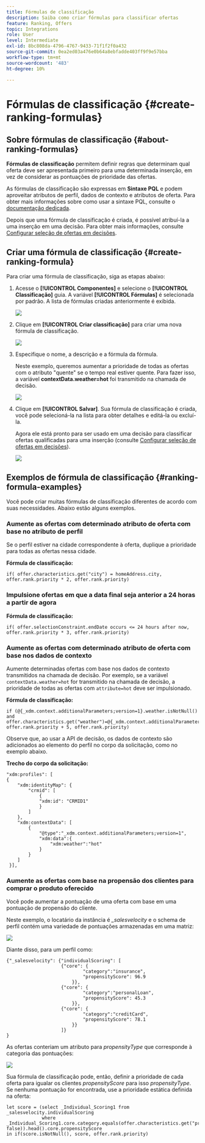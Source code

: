 ```yaml
---
title: Fórmulas de classificação
description: Saiba como criar fórmulas para classificar ofertas
feature: Ranking, Offers
topic: Integrations
role: User
level: Intermediate
exl-id: 8bc808da-4796-4767-9433-71f1f2f0a432
source-git-commit: 0ea2ed03a476e0b64a8ebfadde403ff9f9e57bba
workflow-type: tm+mt
source-wordcount: '483'
ht-degree: 10%

---
```


# Fórmulas de classificação {#create-ranking-formulas}

## Sobre fórmulas de classificação {#about-ranking-formulas}

**Fórmulas de classificação** permitem definir regras que determinam qual oferta deve ser apresentada primeiro para uma determinada inserção, em vez de considerar as pontuações de prioridade das ofertas.

As fórmulas de classificação são expressas em **Sintaxe PQL** e podem aproveitar atributos de perfil, dados de contexto e atributos de oferta. Para obter mais informações sobre como usar a sintaxe PQL, consulte o [documentação dedicada](https://experienceleague.adobe.com/docs/experience-platform/segmentation/pql/overview.html?lang=pt-BR).

Depois que uma fórmula de classificação é criada, é possível atribuí-la a uma inserção em uma decisão. Para obter mais informações, consulte [Configurar seleção de ofertas em decisões](../offer-activities/configure-offer-selection.md).

## Criar uma fórmula de classificação {#create-ranking-formula}

Para criar uma fórmula de classificação, siga as etapas abaixo:

1. Acesse o **[!UICONTROL Componentes]** e selecione o **[!UICONTROL Classificação]** guia. A variável **[!UICONTROL Fórmulas]** é selecionada por padrão. A lista de fórmulas criadas anteriormente é exibida.

   ![](../assets/rankings-list.png)

1. Clique em **[!UICONTROL Criar classificação]** para criar uma nova fórmula de classificação.

   ![](../assets/ranking-create-formula.png)

1. Especifique o nome, a descrição e a fórmula da fórmula.

   Neste exemplo, queremos aumentar a prioridade de todas as ofertas com o atributo &quot;quente&quot; se o tempo real estiver quente. Para fazer isso, a variável **contextData.weather=hot** foi transmitido na chamada de decisão.

   ![](../assets/ranking-syntax.png)

1. Clique em **[!UICONTROL Salvar]**. Sua fórmula de classificação é criada, você pode selecioná-la na lista para obter detalhes e editá-la ou excluí-la.

   Agora ele está pronto para ser usado em uma decisão para classificar ofertas qualificadas para uma inserção (consulte [Configurar seleção de ofertas em decisões](../offer-activities/configure-offer-selection.md)).

   ![](../assets/ranking-formula-created.png)

## Exemplos de fórmula de classificação {#ranking-formula-examples}

Você pode criar muitas fórmulas de classificação diferentes de acordo com suas necessidades. Abaixo estão alguns exemplos.

<!--
Boost by offer ID

Boost the priority of an offer with the offer ID *xcore:personalized-offer:13d213cd4cb328ec* by 5.

**Ranking formula:**

```
if( offer._id = "xcore:personalized-offer:13d213cd4cb328ec", offer.rank.priority + 5, offer.rank.priority)
```

Change the offer priority based on a certain profile attribute

Set the offer priority to 30 for offer *xcore:personalized-offer:13d213cd4cb328ec* if the user lives in the city of Bondi.

**Ranking formula:**

```
if( offer._id = "xcore:personalized-offer:13d213cd4cb328ec" and homeAddress.city.equals("Bondi", false), 30, offer.rank.priority)
```

Boost multiple offers by offer ID based on the presence of a profile's audience membership

Boost the priority of offers based on whether the user is a member of a priority audience, which is configured as an attribute in the offer.

**Ranking formula:**

```
if( segmentMembership.get("ups").get(offer.characteristics.get("prioritySegmentId")).status in (["realized","existing"]), offer.rank.priority + 10, offer.rank.priority)
```
-->

### Aumente as ofertas com determinado atributo de oferta com base no atributo de perfil

Se o perfil estiver na cidade correspondente à oferta, duplique a prioridade para todas as ofertas nessa cidade.

**Fórmula de classificação:**

```
if( offer.characteristics.get("city") = homeAddress.city, offer.rank.priority * 2, offer.rank.priority)
```

### Impulsione ofertas em que a data final seja anterior a 24 horas a partir de agora

**Fórmula de classificação:**

```
if( offer.selectionConstraint.endDate occurs <= 24 hours after now, offer.rank.priority * 3, offer.rank.priority)
```

### Aumente as ofertas com determinado atributo de oferta com base nos dados de contexto

Aumente determinadas ofertas com base nos dados de contexto transmitidos na chamada de decisão. Por exemplo, se a variável `contextData.weather=hot` for transmitido na chamada de decisão, a prioridade de todas as ofertas com `attribute=hot` deve ser impulsionado.

**Fórmula de classificação:**

```
if (@{_xdm.context.additionalParameters;version=1}.weather.isNotNull()
and offer.characteristics.get("weather")=@{_xdm.context.additionalParameters;version=1}.weather, offer.rank.priority + 5, offer.rank.priority)
```

Observe que, ao usar a API de decisão, os dados de contexto são adicionados ao elemento do perfil no corpo da solicitação, como no exemplo abaixo.

**Trecho do corpo da solicitação:**

```
"xdm:profiles": [
{
    "xdm:identityMap": {
        "crmid": [
            {
            "xdm:id": "CRMID1"
            }
        ]
    },
    "xdm:contextData": [
        {
            "@type":"_xdm.context.additionalParameters;version=1",
            "xdm:data":{
                "xdm:weather":"hot"
            }
        }
    ]
 }],
```

### Aumente as ofertas com base na propensão dos clientes para comprar o produto oferecido

Você pode aumentar a pontuação de uma oferta com base em uma pontuação de propensão do cliente.

Neste exemplo, o locatário da instância é *_salesvelocity* e o schema de perfil contém uma variedade de pontuações armazenadas em uma matriz:

![](../assets/ranking-example-schema.png)

Diante disso, para um perfil como:

```
{"_salesvelocity": {"individualScoring": [
                    {"core": {
                            "category":"insurance",
                            "propensityScore": 96.9
                        }},
                    {"core": {
                            "category":"personalLoan",
                            "propensityScore": 45.3
                        }},
                    {"core": {
                            "category":"creditCard",
                            "propensityScore": 78.1
                        }}
                    ]}
}
```

As ofertas conteriam um atributo para *propensityType* que corresponde à categoria das pontuações:

![](../assets/ranking-example-propensityType.png)

Sua fórmula de classificação pode, então, definir a prioridade de cada oferta para igualar os clientes *propensityScore* para isso *propensityType*. Se nenhuma pontuação for encontrada, use a prioridade estática definida na oferta:

```
let score = (select _Individual_Scoring1 from _salesvelocity.individualScoring
             where _Individual_Scoring1.core.category.equals(offer.characteristics.get("propensityType"), false)).head().core.propensityScore
in if(score.isNotNull(), score, offer.rank.priority)
```
